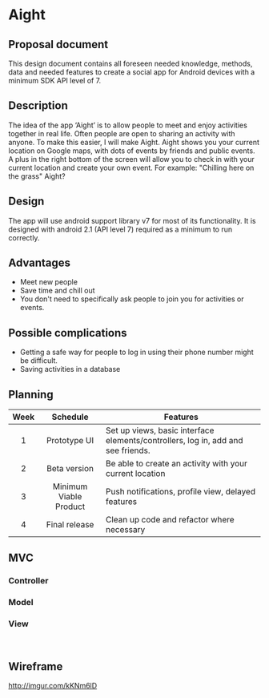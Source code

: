 # Aight

## Proposal document

This design document contains all foreseen needed knowledge, methods, data and needed features to create a social app for Android devices with a minimum SDK API level of 7.

## Description
The idea of the app ‘Aight’ is to allow people to meet and enjoy activities together in real life. Often people are open to sharing an activity with anyone. To make this easier, I will make Aight.
Aight shows you your current location on Google maps, with dots of events by friends and public events.
A plus in the  right bottom of the screen will allow you to check in with your current location and create your own event.
For example:
"Chilling here on the grass" Aight?

## Design
The app will use android support library v7 for most of its functionality. It is designed with android 2.1 (API level 7) required as a minimum to run correctly.

## Advantages
- Meet new people
- Save time and chill out
- You don't need to specifically ask people to join you for activities or events.

## Possible complications
- Getting a safe way for people to log in using their phone number might be difficult. 
- Saving activities in a database

## Planning
| Week | Schedule | Features |
|:------:|:------:|---------|
|1 | Prototype UI | Set up views, basic interface elements/controllers, log in, add and see friends. |
|2 | Beta version | Be able to create an activity with your current location |
|3 | Minimum Viable Product | Push notifications, profile view, delayed features |
|4 | Final release | Clean up code and refactor where necessary |

## MVC
### Controller

### Model

### View


 
## Wireframe
http://imgur.com/kKNm6lD
